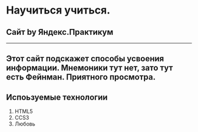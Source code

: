 # Научиться учиться.
## Сайт by Яндекс.Практикум
----------------------------------------------
Этот сайт подскажет способы усвоения информации.
Мнемоники тут нет, зато тут есть Фейнман.
Приятного просмотра.
---------------------------------------------
## Испоьзуемые технологии
1. HTML5
2. CCS3
3. Любовь

